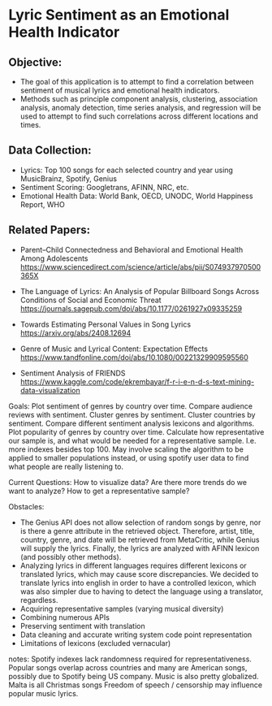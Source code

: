 # Lyric Sentiment as an Emotional Health Indicator

## Objective:
- The goal of this application is to attempt to find a correlation between sentiment of musical lyrics and emotional health indicators. 
- Methods such as principle component analysis, clustering, association analysis, anomaly detection, time series analysis, and regression will be used to attempt to find such correlations across different locations and times.

## Data Collection:
- Lyrics: Top 100 songs for each selected country and year using MusicBrainz, Spotify, Genius
- Sentiment Scoring: Googletrans, AFINN, NRC, etc.
- Emotional Health Data: World Bank, OECD, UNODC, World Happiness Report, WHO

## Related Papers:
- Parent–Child Connectedness and Behavioral and Emotional Health Among Adolescents
https://www.sciencedirect.com/science/article/abs/pii/S074937970500365X

- The Language of Lyrics: An Analysis of Popular Billboard Songs Across Conditions of Social and Economic Threat
https://journals.sagepub.com/doi/abs/10.1177/0261927x09335259

- Towards Estimating Personal Values in Song Lyrics
https://arxiv.org/abs/2408.12694

- Genre of Music and Lyrical Content: Expectation Effects
https://www.tandfonline.com/doi/abs/10.1080/00221329909595560

- Sentiment Analysis of FRIENDS
https://www.kaggle.com/code/ekrembayar/f-r-i-e-n-d-s-text-mining-data-visualization

Goals:
Plot sentiment of genres by country over time.
Compare audience reviews with sentiment.
Cluster genres by sentiment.
Cluster countries by sentiment.
Compare different sentiment analysis lexicons and algorithms.
Plot popularity of genres by country over time.
Calculate how representative our sample is, and what would be needed for a representative sample. I.e. more indexes besides top 100. May involve scaling the algorithm to be applied to smaller populations instead, or using spotify user data to find what people are really listening to.

Current Questions:
How to visualize data?
Are there more trends do we want to analyze?
How to get a representative sample?

Obstacles:
- The Genius API does not allow selection of random songs by genre, nor is there a genre attribute in the retrieved object. Therefore, artist, title, country, genre, and date will be retrieved from MetaCritic, while Genius will supply the lyrics. Finally, the lyrics are analyzed with AFINN lexicon (and possibly other methods).
- Analyzing lyrics in different languages requires different lexicons or translated lyrics, which may cause score discrepancies. We decided to translate lyrics into english in order to have a controlled lexicon, which was also simpler due to having to detect the language using a translator, regardless.
- Acquiring representative samples (varying musical diversity)
- Combining numerous APIs
- Preserving sentiment with translation
- Data cleaning and accurate writing system code point representation
- Limitations of lexicons (excluded vernacular)


notes:
Spotify indexes lack randomness required for representativeness.
Popular songs overlap across countries and many are American songs, possibly due to Spotify 
being US company. Music is also pretty globalized.
Malta is all Christmas songs
Freedom of speech / censorship may influence popular music lyrics.